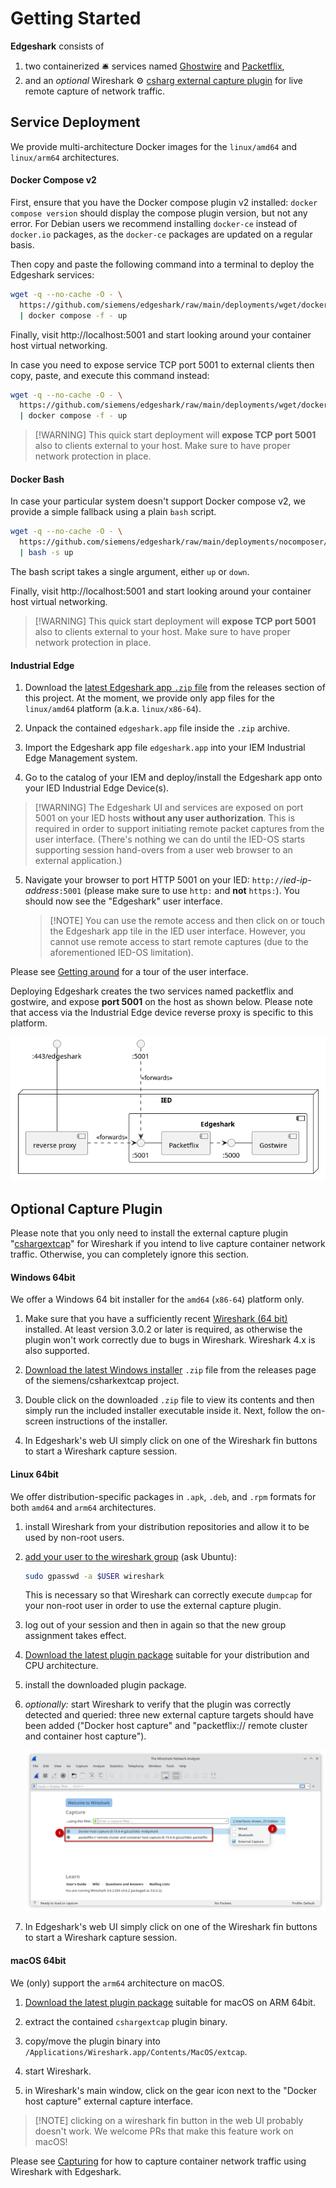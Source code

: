 <!-- markdownlint-disable MD029 -->
# Getting Started

**Edgeshark** consists of
1. two containerized 🛎 services named
   [Ghostwire](https://github.com/siemens/ghostwire) and
   [Packetflix](https://github.com/siemens/packetflix),
2. and an _optional_ Wireshark ⚙️ [csharg external capture
   plugin](https://github.com/siemens/cshargextcap) for live remote capture of
   network traffic.

## Service Deployment

We provide multi-architecture Docker images for the `linux/amd64` and
`linux/arm64` architectures.

<!-- tabs:start -->

#### **Docker Compose v2**

First, ensure that you have the Docker compose plugin v2 installed: `docker
compose version` should display the compose plugin version, but not any error.
For Debian users we recommend installing `docker-ce` instead of `docker.io`
packages, as the `docker-ce` packages are updated on a regular basis.

Then copy and paste the following command into a terminal to deploy the
Edgeshark services:

```bash
wget -q --no-cache -O - \
  https://github.com/siemens/edgeshark/raw/main/deployments/wget/docker-compose-localhost.yaml \
  | docker compose -f - up
```

Finally, visit http://localhost:5001 and start looking around your container
host virtual networking.

In case you need to expose service TCP port 5001 to external clients then copy,
paste, and execute this command instead:

```bash
wget -q --no-cache -O - \
  https://github.com/siemens/edgeshark/raw/main/deployments/wget/docker-compose.yaml \
  | docker compose -f - up
```

> [!WARNING] This quick start deployment will **expose TCP port 5001** also to
> clients external to your host. Make sure to have proper network protection in
> place.

#### **Docker Bash**

In case your particular system doesn't support Docker compose v2, we provide a
simple fallback using a plain `bash` script.

```bash
wget -q --no-cache -O - \
  https://github.com/siemens/edgeshark/raw/main/deployments/nocomposer/edgeshark.sh \
  | bash -s up
```

The bash script takes a single argument, either `up` or `down`.

Finally, visit http://localhost:5001 and start looking around your container
host virtual networking.

> [!WARNING] This quick start deployment will **expose TCP port 5001** also to
> clients external to your host. Make sure to have proper network protection in
> place.

#### **Industrial Edge**

1. Download the [latest Edgeshark app `.zip`
   file](https://github.com/siemens/edgeshark/releases/latest) from the releases
   section of this project. At the moment, we provide only app files for the
   `linux/amd64` platform (a.k.a. `linux/x86-64`).

2. Unpack the contained `edgeshark.app` file inside the `.zip` archive.

3. Import the Edgeshark app file `edgeshark.app` into your IEM
   Industrial Edge Management system.

4. Go to the catalog of your IEM and deploy/install the Edgeshark app onto your IED
   Industrial Edge Device(s).

  > [!WARNING] The Edgeshark UI and services are exposed on port 5001 on your
  > IED hosts **without any user authorization**. This is required in order to
  > support initiating remote packet captures from the user interface. (There's
  > nothing we can do until the IED-OS starts supporting session hand-overs from
  > a user web browser to an external application.)

5. Navigate your browser to port HTTP 5001 on your IED:
   `http://`_ied-ip-address_`:5001` (please make sure to use `http:` and **not**
   `https:`). You should now see the "Edgeshark" user interface.

   > [!NOTE] You can use the remote access and then click on or touch the
   > Edgeshark app tile in the IED user interface. However, you cannot use
   > remote access to start remote captures (due to the aforementioned IED-OS
   > limitation).

<!-- tabs:end -->

Please see [Getting around](getting-around) for a tour of the user interface.

Deploying Edgeshark creates the two services named packetflix and gostwire, and
expose **port 5001** on the host as shown below. Please note that access via the
Industrial Edge device reverse proxy is specific to this platform. 

![Edgeshark Services](_media/edgeshark-services.png)

## Optional Capture Plugin

Please note that you only need to install the external capture plugin
"[cshargextcap](https://github.com/siemens/cshargextcap)" for Wireshark if you
intend to live capture container network traffic. Otherwise, you can completely
ignore this section.

<!-- tabs:start -->

#### **Windows 64bit**

We offer a Windows 64 bit installer for the `amd64` (`x86-64`) platform only.

1. Make sure that you have a sufficiently recent [Wireshark (64
   bit)](https://wireshark.org) installed. At least version 3.0.2 or later is
   required, as otherwise the plugin won't work correctly due to bugs in
   Wireshark. Wireshark 4.x is also supported.

2. [Download the latest Windows
   installer](https://github.com/siemens/cshargextcap/releases/latest) `.zip`
   file from the releases page of the siemens/csharkextcap project.

3. Double click on the downloaded `.zip` file to view its contents and then
   simply run the included installer executable inside it. Next, follow the
   on-screen instructions of the installer.

4. In Edgeshark's web UI simply click on one of the Wireshark fin buttons to
   start a Wireshark capture session.

#### **Linux 64bit**

We offer distribution-specific packages in `.apk`, `.deb`, and `.rpm` formats
for both `amd64` and `arm64` architectures.

1. install Wireshark from your distribution repositories and allow it to be used
   by non-root users.
2. [add your user to the wireshark group](https://askubuntu.com/a/461037) (ask
   Ubuntu):

   ```bash
   sudo gpasswd -a $USER wireshark
   ```

   This is necessary so that Wireshark can correctly execute `dumpcap` for your
   non-root user in order to use the external capture plugin.
3. log out of your session and then in again so that the new group assignment
   takes effect.
4. [Download the latest plugin package](https://github.com/siemens/cshargextcap/releases/latest) suitable for your distribution and CPU architecture.
5. install the downloaded plugin package.
6. _optionally:_ start Wireshark to verify that the plugin was correctly
   detected and queried: three new external capture targets should have been
   added ("Docker host capture" and "packetflix:// remote cluster and container
   host capture").

   ![external capture plugins](_images/wireshark-linux-extcaps-list.png
   ':class=scrshot')
7. In Edgeshark's web UI simply click on one of the Wireshark fin buttons to
   start a Wireshark capture session.

#### **macOS 64bit**

We (only) support the `arm64` architecture on macOS.

1. [Download the latest plugin
   package](https://github.com/siemens/cshargextcap/releases/latest) suitable
   for macOS on ARM 64bit.

2. extract the contained `cshargextcap` plugin binary.

3. copy/move the plugin binary into
   `/Applications/Wireshark.app/Contents/MacOS/extcap`.

4. start Wireshark.

5. in Wireshark's main window, click on the gear icon next to the "Docker host
   capture" external capture interface.

> [!NOTE] clicking on a wireshark fin button in the web UI probably doesn't
> work. We welcome PRs that make this feature work on macOS!

<!-- tabs:end -->

Please see [Capturing](capture) for how to capture container network traffic
using Wireshark with Edgeshark.
